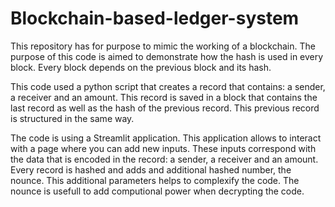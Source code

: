 # Blockchain-based-ledger-system
This repository has for purpose to mimic the working of a blockchain. The purpose of this code is aimed to demonstrate how the hash is used in every block. Every block depends on the previous block and its hash.

This code used a python script that creates a record that contains: a sender, a receiver and an amount. This record is saved in a block that contains the last record as well as the hash of the previous record. This previous record is structured in the same way. 

The code is using a Streamlit application. This application allows to interact with a page where you can add new inputs. These inputs correspond with the data that is encoded in the record: a sender, a receiver and an amount. Every record is hashed and adds and additional hashed number, the nounce. This additional parameters helps to complexify the code. The nounce is usefull to add computional power when decrypting the code. 


